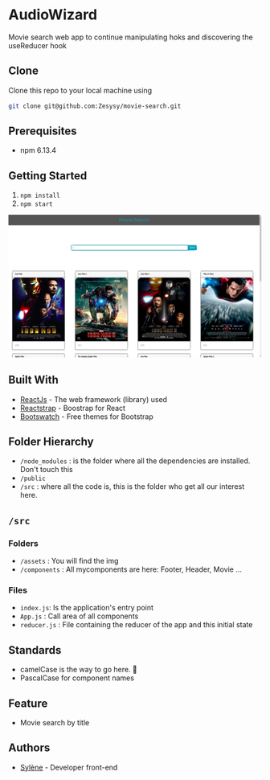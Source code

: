 # AudioWizard

Movie search web app to continue manipulating hoks and discovering the useReducer hook

## Clone

Clone this repo to your local machine using

```bash
git clone git@github.com:Zesysy/movie-search.git
```

## Prerequisites

- npm 6.13.4

## Getting Started

1.  `npm install`
2.  `npm start`

![Application view](/src/assets/application-view.png)

## Built With

- [ReactJs](https://reactjs.org/) - The web framework (library) used
- [Reactstrap](https://reactstrap.github.io/) - Boostrap for React
- [Bootswatch](https://bootswatch.com/) - Free themes for Bootstrap

## Folder Hierarchy

- `/node_modules` : is the folder where all the dependencies are installed. Don't touch this
- `/public`
- `/src` : where all the code is, this is the folder who get all our interest here.

## `/src`

### Folders

- `/assets` : You will find the img
- `/components` : All mycomponents are here: Footer, Header, Movie ...

### Files

- `index.js`: Is the application's entry point
- `App.js` : Call area of all components
- `reducer.js` : File containing the reducer of the app and this initial state

## Standards

- camelCase is the way to go here. :camel:
- PascalCase for component names

## Feature

- Movie search by title

## Authors

- [Sylène](https://github.com/Zesysy) - Developer front-end
